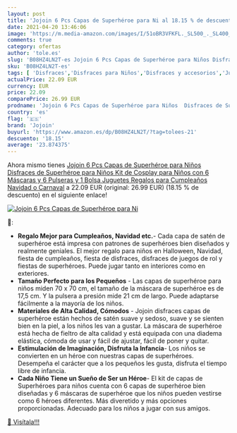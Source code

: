 ```yaml
---
layout: post
title: 'Jojoin 6 Pcs Capas de Superhéroe para Ni al 18.15 % de descuento'
date: 2021-04-20 13:46:06
image: 'https://m.media-amazon.com/images/I/51oBR3VFKFL._SL500_._SL400_.jpg'
comments: true
category: ofertas
author: 'tole.es'
slug: 'B08HZ4LN2T-es Jojoin 6 Pcs Capas de Superhéroe para Niños Disfraces de...'
sku: 'B08HZ4LN2T-es'
tags: [ 'Disfraces','Disfraces para Niños','Disfraces y accesorios','Juguetes','Juguetes y juegos','jojoin','navidad', ]
actualPrice: 22.09 EUR
currency: EUR
price: 22.09
comparePrice: 26.99 EUR
prodname: 'Jojoin 6 Pcs Capas de Superhéroe para Niños  Disfraces de Superhéroe para Niños  Kit de Cosplay para Niños con 6 Máscaras y 6 Pulseras y 1 Bolsa  Juguetes Regalos para Cumpleaños  Navidad o Carnaval'
country: 'es'
flag: '🇪🇸'
brand: 'Jojoin'
buyurl: 'https://www.amazon.es/dp/B08HZ4LN2T/?tag=tolees-21'
descuento: '18.15'
average: '23.874375'
---
```


Ahora mismo tienes [Jojoin 6 Pcs Capas de Superhéroe para Niños  Disfraces de Superhéroe para Niños  Kit de Cosplay para Niños con 6 Máscaras y 6 Pulseras y 1 Bolsa  Juguetes Regalos para Cumpleaños  Navidad o Carnaval](https://www.amazon.es/dp/B08HZ4LN2T/?tag=tolees-21) a 22.09 EUR (original: 26.99 EUR) (18.15 %  de descuento) en el siguiente enlace!

[![Jojoin 6 Pcs Capas de Superhéroe para Ni](https://m.media-amazon.com/images/I/51oBR3VFKFL._SL500_._SL400_.jpg)](https://www.amazon.es/dp/B08HZ4LN2T/?tag=tolees-21)

🔎:

- <b>Regalo Mejor para Cumpleaños, Navidad etc.</b>- Cada capa de satén de superhéroe está impresa con patrones de superhéroes bien diseñados y realmente geniales. El mejor regalo para niños en Halloween, Navidad, fiesta de cumpleaños, fiesta de disfraces, disfraces de juegos de rol y fiestas de superhéroes. Puede jugar tanto en interiores como en exteriores.
- <b>Tamaño Perfecto para los Pequeños</b> - Las capas de superhéroe para niños miden 70 x 70 cm, el tamaño de la máscara de superhéroe es de 17,5 cm. Y la pulsera a presión mide 21 cm de largo. Puede adaptarse fácilmente a la mayoría de los niños.
- <b>Materiales de Alta Calidad, Cómodos</b> - Jojoin disfraces capas de superhéroe están hechos de satén suave y sedoso, suave y se sienten bien en la piel, a los niños les van a gustar. La máscara de superhéroe está hecha de fieltro de alta calidad y está equipada con una diadema elástica, cómoda de usar y fácil de ajustar, fácil de poner y quitar.
- <b>Estimulación de Imaginación, Disfruta la Infancia</b>- Los niños se convierten en un héroe con nuestras capas de superhéroes. Desempeña el carácter que a los pequeños les gusta, disfruta el tiempo libre de infancia.
- <b>Cada Niño Tiene un Sueño de Ser un Héroe</b>- El kit de capas de Superhéroes para niños cuenta con 6 capas de superhéroe bien diseñadas y 6 máscaras de superhéroe que los niños pueden vestirse como 6 héroes diferentes. Más diveretido y más opciones proporcionadas. Adecuado para los niños a jugar con sus amigos.

[🛒 Visítala!!!](https://www.amazon.es/dp/B08HZ4LN2T/?tag=tolees-21)
